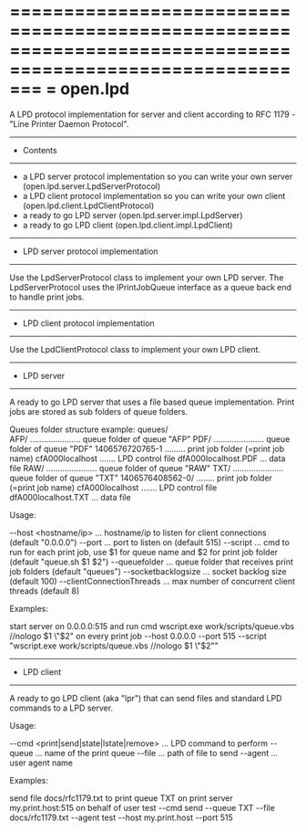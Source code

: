 ===========================================================================================================
= open.lpd
===========================================================================================================

A LPD protocol implementation for server and client according to RFC 1179 - "Line Printer Daemon Protocol".

***********************************************************************************************************
* Contents
***********************************************************************************************************

- a LPD server protocol implementation so you can write your own server (open.lpd.server.LpdServerProtocol)
- a LPD client protocol implementation so you can write your own client (open.lpd.client.LpdClientProtocol)
- a ready to go LPD server (open.lpd.server.impl.LpdServer)
- a ready to go LPD client (open.lpd.client.impl.LpdClient)

***********************************************************************************************************
* LPD server protocol implementation
***********************************************************************************************************

Use the LpdServerProtocol class to implement your own LPD server. The LpdServerProtocol uses the 
IPrintJobQueue interface as a queue back end to handle print jobs.

***********************************************************************************************************
* LPD client protocol implementation
***********************************************************************************************************

Use the LpdClientProtocol class to implement your own LPD client. 

***********************************************************************************************************
* LPD server
***********************************************************************************************************

A ready to go LPD server that uses a file based queue implementation. Print jobs are stored as sub folders of
queue folders.

Queues folder structure example:
  queues/  
    AFP/ ...................... queue folder of queue "AFP"
    PDF/ ...................... queue folder of queue "PDF"
      1406576720765-1 ......... print job folder (=print job name)
        cfA000localhost ....... LPD control file
        dfA000localhost.PDF ... data file
    RAW/ ...................... queue folder of queue "RAW"
    TXT/ ...................... queue folder of queue "TXT"
      1406576408562-0/ ........ print job folder (=print job name)
        cfA000localhost ....... LPD control file
        dfA000localhost.TXT ... data file
    
Usage:

  --host <hostname/ip> ... hostname/ip to listen for client connections (default "0.0.0.0")
  --port <port> ... port to listen on (default 515)
  --script <cmd> ... cmd to run for each print job, use $1 for queue name and $2 for print job folder (default "queue.sh $1 $2")
  --queuefolder <folder> ... queue folder that receives print job folders (default "queues")
  --socketbacklogsize <size> ... socket backlog size (default 100)
  --clientConnectionThreads <count> ... max number of concurrent client threads (default 8)

Examples:

  start server on 0.0.0.0:515 and run cmd wscript.exe work/scripts/queue.vbs //nologo $1 \"$2\" on every print job 
    --host 0.0.0.0 --port 515 --script "wscript.exe work/scripts/queue.vbs //nologo $1 \"$2\""

***********************************************************************************************************
* LPD client
***********************************************************************************************************

A ready to go LPD client (aka "lpr") that can send files and standard LPD commands to a LPD server.

Usage:

  --cmd <print|send|state|lstate|remove> ... LPD command to perform
  --queue <name> ... name of the print queue
  --file <path> ... path of file to send
  --agent <name> ... user agent name

Examples:

  send file docs/rfc1179.txt to print queue TXT on print server my.print.host:515 on behalf of user test
    --cmd send --queue TXT --file docs/rfc1179.txt --agent test --host my.print.host --port 515
 